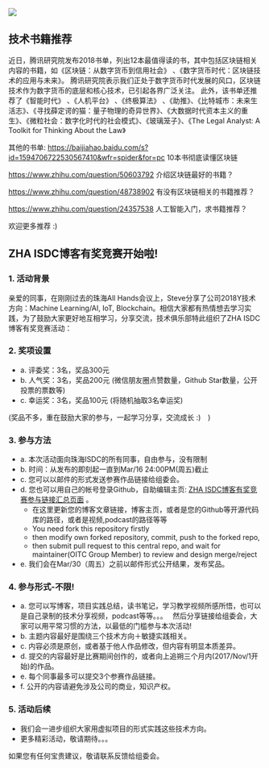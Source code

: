 ![](https://avatars0.githubusercontent.com/u/34764799?s=400&u=2852247967116ab39f23052d8494e41360445725&v=4) 

## 技术书籍推荐

近日，腾讯研究院发布2018书单，列出12本最值得读的书，其中包括区块链相关内容的书籍，如《区块链：从数字货币到信用社会》 、《数字货币时代：区块链技术的应用与未来》。
腾讯研究院表示我们正处于数字货币时代发展的风口，区块链技术作为数字货币的底层和核心技术，已引起各界广泛关注。
此外，该书单还推荐了《智能时代》 、《人机平台》 、《终极算法》 、《助推》、《比特城市：未来生活志》、《寻找薛定谔的猫：量子物理的奇异世界》、《大数据时代资本主义的重生》、《微粒社会：数字化时代的社会模式》、《玻璃笼子》、《The Legal Analyst: A Toolkit for Thinking About the Law》

其他的书单:
https://baijiahao.baidu.com/s?id=1594706722530567410&wfr=spider&for=pc
10本书彻底读懂区块链

https://www.zhihu.com/question/50603792
介绍区块链最好的书籍？

https://www.zhihu.com/question/48738902
有没有区块链相关的书籍推荐？

https://www.zhihu.com/question/24357538
人工智能入门，求书籍推荐？

欢迎更多推荐 :)





## ZHA ISDC博客有奖竞赛开始啦!

### 1. 活动背景

亲爱的同事，在刚刚过去的珠海All Hands会议上，Steve分享了公司2018Y技术方向：Machine Learning/AI,  IoT, Blockchain。相信大家都有热情想去学习实践，为了鼓励大家更好地互相学习，分享交流，技术俱乐部特此组织了ZHA ISDC博客有奖竞赛活动：

### 2. 奖项设置
*  a. 评委奖：3名，奖品300元
*  b. 人气奖：3名，奖品200元 (微信朋友圈点赞数量，Github Star数量，公开投票的票数等)
*  c. 幸运奖：3名，奖品100元 (将随机抽取3名幸运奖)

(奖品不多，重在鼓励大家的参与，一起学习分享，交流成长 :)　)

### 3. 参与方法
* a. 本次活动面向珠海ISDC的所有同事，自由参与，没有限制
* b. 时间：从发布的即刻起一直到Mar/16 24:00PM(周五)截止
* c. 您可以以邮件的形式发送参赛作品链接给组委会。
* d. 您也可以用自己的帐号登录Github，自助编辑主页: [ZHA ISDC博客有奖竞赛参与链接汇总页面](https://github.com/oitczha/oitczha.github.io/blob/master/blog-competition.md) 。
   *  在这里更新您的博客文章链接，博客主页，或者是您的Github等开源代码库的路径，或者是视频,podcast的路径等等
   *  You need fork this repository firstly
   *  then modify own forked repository, commit, push to the forked repo,
   *  then submit pull request to this central repo, and wait for maintainer(OITC Group Member) to review and design merge/reject
* e. 我们会在Mar/30（周五）之前以邮件形式公开结果，发布奖品。

### 4. 参与形式-不限!
* a. 您可以写博客，项目实践总结，读书笔记，学习教学视频所感所悟，也可以是自己录制的技术分享视频，podcast等等。。。　
然后分享链接给组委会，大家可以用平常习惯的方法，以最低的门槛参与本次活动!
* b. 主题内容最好是围绕三个技术方向＋敏捷实践相关。
* c. 内容必须是原创，或者基于他人作品修改，但内容有明显本质差异。
* d. 提交的内容最好是比赛期间创作的，或者向上追朔三个月内(2017/Nov/1开始)的作品。
* e. 每个同事最多可以提交3个参赛作品链接。
* f. 公开的内容请避免涉及公司的商业，知识产权。

### 5. 活动后续
* 我们会一进步组织大家用虚拟项目的形式实践这些技术方向。
* 更多精彩活动，敬请期待。。。


如果您有任何宝贵建议，敬请联系反馈给组委会。

